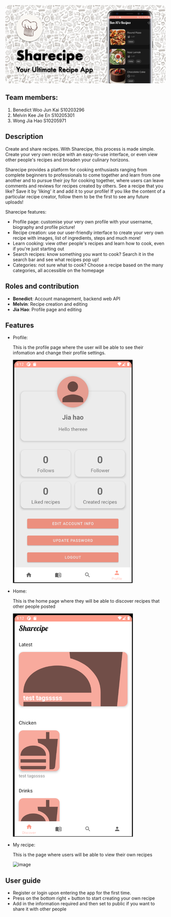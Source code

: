 ![Banner](assets/banner.png)

## Team members:
1. Benedict Woo Jun Kai S10203296
2. Melvin Kee Jie En S10205301
3. Wong Jia Hao S10205971

## Description
Create and share recipes. With Sharecipe, this process is made simple. Create your very own recipe with an easy-to-use interface, or even view other people's recipes and broaden your culinary horizons.

Sharecipe provides a platform for cooking enthusiasts ranging from complete beginners to professionals to come together and learn from one another and to pursue their joy for cooking together, where users can leave comments and reviews for recipes created by others. See a recipe that you like? Save it by 'liking' it and add it to your profile! If you like the content of a particular recipe creator, follow them to be the first to see any future uploads!

Sharecipe features:
- Profile page: customise your very own profile with your username, biography and profile picture!
- Recipe creation: use our user-friendly interface to create your very own recipe with images, list of ingredients, steps and much more!
- Learn cooking: view other people's recipes and learn how to cook, even if you're just starting out
- Search recipes: know something you want to cook? Search it in the search bar and see what recipes pop up!
- Categories: not sure what to cook? Choose a recipe based on the many categories, all accessible on the homepage

## Roles and contribution
* **Benedict**: Account management, backend web API
* **Melvin**: Recipe creation and editing
* **Jia Hao**: Profile page and editing

## Features
* Profile:

  This is the profile page where the user will be able to see their infomation and change their profile settings.

  ![Profile](assets/profile.png)
* Home:

  This is the home page where they will be able to discover recipes that other people posted
  
  ![Home](assets/home.png)
* My recipe:

  This is the page where users will be able to view their own recipes
  
  ![image](https://user-images.githubusercontent.com/82822824/127776352-796e1de9-678d-4a15-8652-47b14cf8c0b1.png)

  
## User guide
* Register or login upon entering the app for the first time.
* Press on the bottom right + button to start creating your own recipe
* Add in the information required and then set to public if you want to share it with other people
